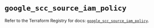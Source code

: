 # `google_scc_source_iam_policy`

Refer to the Terraform Registry for docs: [`google_scc_source_iam_policy`](https://registry.terraform.io/providers/hashicorp/google-beta/6.18.1/docs/resources/google_scc_source_iam_policy).
